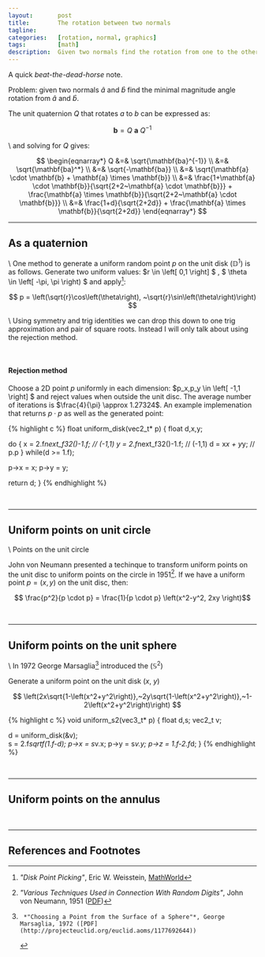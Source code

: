 ```yaml
---
layout:       post
title:        The rotation between two normals
tagline:      
categories:   [rotation, normal, graphics]
tags:         [math]
description:  Given two normals find the rotation from one to the other
---
```


A quick *beat-the-dead-horse* note.

Problem: given two normals $\hat{a}$ and $\hat{b}$ find the minimal magnitude angle rotation from $\hat{a}$ and $\hat{b}$.

The unit quaternion $Q$ that rotates $a$ to $b$ can be expressed as:

$$
\mathbf{b} = Q~\mathbf{a}~Q^{-1}
$$

\\
and solving for $Q$ gives:

$$
\begin{eqnarray*}
  Q  &=& \sqrt{\mathbf{ba}^{-1}}  \\
     &=& \sqrt{\mathbf{ba}^*}  \\
     &=& \sqrt{-\mathbf{ba}}   \\
     &=& \sqrt{\mathbf{a} \cdot \mathbf{b} + \mathbf{a} \times \mathbf{b}} \\
     &=& \frac{1+\mathbf{a} \cdot \mathbf{b}}{\sqrt{2+2~\mathbf{a} \cdot \mathbf{b}}} + \frac{\mathbf{a} \times \mathbf{b}}{\sqrt{2+2~\mathbf{a} \cdot \mathbf{b}}} \\
     &=& \frac{1+d}{\sqrt{2+2d}} + \frac{\mathbf{a} \times \mathbf{b}}{\sqrt{2+2d}}
\end{eqnarray*}
$$


------

As a quaternion
------

\\
One method to generate a uniform random point $p$ on the unit disk ($\mathbb{D}^1$) is as follows.  Generate two uniform values: $r \in \left[ 0,1 \right] $ , $ \theta \in \left[ -\pi, \pi \right) $ and apply[^mwDisc]:

$$ p = \left(\sqrt{r}\cos\left(\theta\right), ~\sqrt{r}\sin\left(\theta\right)\right) $$

\\
Using symmetry and trig identities we can drop this down to one trig approximation and pair of square roots.  Instead I will only talk about using the rejection method.

<br>

#### Rejection method

Choose a 2D point $p$ uniformly in each dimension: $p_x,p_y \in \left[ -1,1 \right] $ and reject values when outside the unit disc.  The average number of iterations is $\frac{4}{\pi} \approx 1.27324$.  An example implemenation that returns $p \cdot p$ as well as the generated point:

{% highlight c %}
float uniform_disk(vec2_t* p)
{
  float d,x,y;

  do {
    x = 2.f*next_f32()-1.f;   // (-1,1)
    y = 2.f*next_f32()-1.f;   // (-1,1)
    d = x*x + y*y;            // p.p
  } while(d >= 1.f);

  p->x = x;
  p->y = y;

  return d;
}
{% endhighlight %}


<br>

------

Uniform points on unit circle
------

\\
Points on the unit circle 

John von Neumann presented a techinque to transform uniform points on the unit disc to uniform points on the circle in 1951[^jvnCircle].  If we have a uniform point $p = \left(x,y \right)$ on the unit disc, then:

$$ \frac{p^2}{p \cdot p} = \frac{1}{p \cdot p}  \left(x^2-y^2, 2xy \right)$$


<br>

------

Uniform points on the unit sphere 
------

\\
In 1972 George Marsaglia[^gm] introduced the $\left(\mathbb{S}^2\right)$

Generate a uniform point on the unit disk $\left(x,~y\right)$


$$
   \left(2x\sqrt{1-\left(x^2+y^2\right)},~2y\sqrt{1-\left(x^2+y^2\right)},~1-2\left(x^2+y^2\right)\right)
$$


{% highlight c %}
void uniform_s2(vec3_t* p)
{
  float d,s;
  vec2_t v;

  d = uniform_disk(&v);  
  s = 2.f*sqrtf(1.f-d);
  p->x = s*v.x;
  p->y = s*v.y;
  p->z = 1.f-2.f*d;
}
{% endhighlight %}



<br>

------

Uniform points on the annulus
------

<br>

------

References and Footnotes
------

[^mwDisc]:   *"Disk Point Picking"*, Eric W. Weisstein, [MathWorld](http://mathworld.wolfram.com/DiskPointPicking.html)
[^mwCircle]: *"Circle Point Picking"*, Eric W. Weisstein, [MathWorld](http://mathworld.wolfram.com/CirclePointPicking.html)
[^jvnCircle]: *"Various Techniques Used in Connection With Random Digits"*, John von Neumann, 1951 ([PDF](https://dornsifecms.usc.edu/assets/sites/520/docs/VonNeumann-ams12p36-38.pdf))
[^gm]:     *"Choosing a Point from the Surface of a Sphere"*, George Marsaglia, 1972 ([PDF](http://projecteuclid.org/euclid.aoms/1177692644))